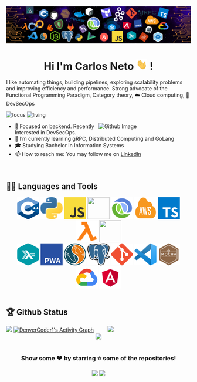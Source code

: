 ![](https://github.com/CarlosNeto2804/CarlosNeto2804/blob/main/images/tecnologias.png)

<h1 align="center"> Hi I'm Carlos Neto <img src="https://raw.githubusercontent.com/ABSphreak/ABSphreak/master/gifs/Hi.gif" width="30px"> ! </h1>
  
I like automating things, building pipelines, exploring scalability problems and improving efficiency and performance. Strong advocate of the Functional Programming Paradigm, Category theory, :cloud: Cloud computing, 🚀 DevSecOps 


![focus](https://img.shields.io/badge/focus-BackEnd-brightgreen)
![living](https://img.shields.io/badge/living-CampoGrande-3c9)

<img width="50%" align="right" alt="Github Image" src="https://raw.githubusercontent.com/onimur/.github/master/.resources/git-header.svg" />

- 🧐 Focused on backend. Recently Interested in DevSecOps.
- 🌱 I’m currently learning gRPC, Distributed Computing and GoLang
- 🎓 Studying Bachelor in Information Systems
- 📫 How to reach me: You may follow me on [LinkedIn](https://www.linkedin.com/in/carlos-alberto-neto-3b3797196/) 
<br />


## 👨‍💻 Languages and Tools

<div align="center">
  
<img src="https://github.com/CarlosNeto2804/CarlosNeto2804/blob/main/images/c++.png?raw=true" height="60" width="60">
<img src="https://github.com/CarlosNeto2804/CarlosNeto2804/blob/main/images/python.png?raw=true" height="60" width="60">
<img src="https://github.com/CarlosNeto2804/CarlosNeto2804/blob/main/images/JS.png?raw=true" height="60" width="60">
<img src="https://cdn.iconscout.com/icon/free/png-512/node-js-1174925.png" height="60" width="60">
<img src="https://github.com/CarlosNeto2804/CarlosNeto2804/blob/main/images/clojure.png?raw=true" height="60" width="60">
<img src="https://github.com/CarlosNeto2804/CarlosNeto2804/blob/main/images/1024px-AWS_Simple_Icons_AWS_Cloud.svg.png?raw=true" height="60" width="60">
<img src="https://github.com/CarlosNeto2804/CarlosNeto2804/blob/main/images/typescript.png?raw=true" height="60" width="60">
<img src="https://github.com/CarlosNeto2804/CarlosNeto2804/blob/main/images/Orange_lambda.svg.png?raw=true" height="60" width="60">
<img src="https://img.icons8.com/color/452/mongodb.png" height="60" width="60">

<br>

<img src="https://github.com/CarlosNeto2804/CarlosNeto2804/blob/main/images/haskell-hex-turquoise.png?raw=true" height="60" width="60">
<img src="https://github.com/CarlosNeto2804/CarlosNeto2804/blob/main/images/pwa2.png?raw=true" height="60" width="60">
<img src="https://github.com/CarlosNeto2804/CarlosNeto2804/blob/main/images/sql.png?raw=true" height="60" width="60">
<img src="https://github.com/CarlosNeto2804/CarlosNeto2804/blob/main/images/postgres.png?raw=true" height="60" width="60">
<img src="https://github.com/CarlosNeto2804/CarlosNeto2804/blob/main/images/git.png?raw=true" height="60" width="60">
<img src="https://github.com/CarlosNeto2804/CarlosNeto2804/blob/main/images/vs.png?raw=true" height="60" width="60">
<img src="https://github.com/CarlosNeto2804/CarlosNeto2804/blob/main/images/mocha-1-1175012.png?raw=true" height="60" width="60">
<img src="https://github.com/CarlosNeto2804/CarlosNeto2804/blob/main/images/google-cloud-platform-logo-1548cb88200dbc04ca79a2447a0db447.png?raw=true" height="60" width="60">
<img src="https://github.com/CarlosNeto2804/CarlosNeto2804/blob/main/images/angular.png?raw=true" height="60" width="60">


</div>

<br >

## 🏆 Github Status

<img  src="https://github-readme-stats.vercel.app/api?username=CarlosNeto2804&show_icons=true&hide_border=true&theme=dark&include_all_commits=true&count_private=true" width="45%" align="right" >

<img  src="https://github-readme-streak-stats.herokuapp.com/?user=CarlosNeto2804&theme=dark" width="45%" >


<a href="https://github.com/ashutosh00710/github-readme-activity-graph">
  <img alt="DenverCoder1's Activity Graph" src="https://activity-graph.herokuapp.com/graph?username=CarlosNeto2804&bg_color=151515&color=F8D866&line=79ff97&point=FFFFFF&hide_border=true" />
</a>
<div align="center" style="text-align: center">
<img  src="https://github-profile-trophy.vercel.app/?username=CarlosNeto2804&margin-w=5&theme=gruvbox&column=7&no-frame=true" align="center" width="100%">
</div>


<br>

<div align="center">
 
### Show some ❤️ by starring ⭐ some of the repositories!


[<img src="https://img.shields.io/badge/linkedin-%230077B5.svg?&style=for-the-badge&logo=linkedin&logoColor=white">](https://www.linkedin.com/in/carlos-alberto-neto-3b3797196/)
[<img src="https://img.shields.io/badge/instagram-%23E4405F.svg?&style=for-the-badge&logo=instagram&logoColor=white">](https://www.instagram.com/carlosajpn)

</div>
